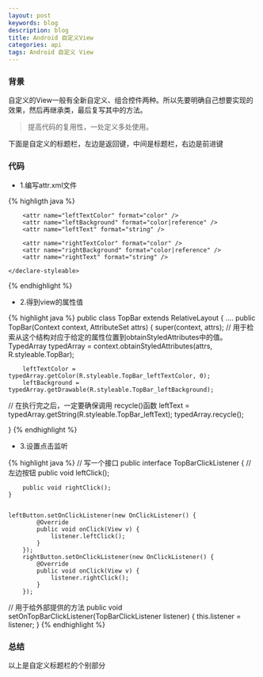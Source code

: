 ```yaml
---
layout: post
keywords: blog
description: blog
title: Android 自定义View
categories: api
tags: Android 自定义 View
---
```


### 背景

自定义的View一般有全新自定义、组合控件两种。所以先要明确自己想要实现的效果，然后再继承类，最后复写其中的方法。

>提高代码的复用性，一处定义多处使用。

下面是自定义的标题栏，左边是返回键，中间是标题栏，右边是前进键

### 代码

* 1.编写attr.xml文件

{% highligth java %}
<?xml version="1.0" encoding="utf-8"?>
<resources>
    <declare-styleable name="TopBar">
        <attr name="titleText" format="string" />
        <attr name="titleTextSize" format="dimension" />
        <attr name="titleColor" format="color" />

        <attr name="leftTextColor" format="color" />
        <attr name="leftBackground" format="color|reference" />
        <attr name="leftText" format="string" />

        <attr name="rightTextColor" format="color" />
        <attr name="rightBackground" format="color|reference" />
        <attr name="rightText" format="string" />

    </declare-styleable>
</resources>
{% endhighlight %}


* 2.得到view的属性值

{% highlight java %}
public class TopBar extends RelativeLayout {
....
 public TopBar(Context context, AttributeSet attrs) {
        super(context, attrs);
//		用于检索从这个结构对应于给定的属性位置到obtainStyledAttributes中的值。
        TypedArray typedArray = context.obtainStyledAttributes(attrs, R.styleable.TopBar);

        leftTextColor = typedArray.getColor(R.styleable.TopBar_leftTextColor, 0);
        leftBackground = typedArray.getDrawable(R.styleable.TopBar_leftBackground);

//		在执行完之后，一定要确保调用  recycle()函数 
        leftText = typedArray.getString(R.styleable.TopBar_leftText);
 		typedArray.recycle();

}
{% endhighlight %}

* 3.设置点击监听

{% highlight java %}
//		写一个接口
public interface TopBarClickListener {
//		左边按钮
        public void leftClick();

        public void rightClick();
    }


    leftButton.setOnClickListener(new OnClickListener() {
            @Override
            public void onClick(View v) {
                listener.leftClick();
            }
        });
        rightButton.setOnClickListener(new OnClickListener() {
            @Override
            public void onClick(View v) {
                listener.rightClick();
            }
        });

//	用于给外部提供的方法
    public void setOnTopBarClickListener(TopBarClickListener listener) {
        this.listener = listener;
    }
{% endhighlight %}


### 总结

以上是自定义标题栏的个别部分
